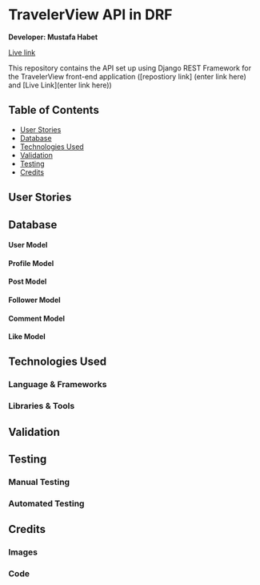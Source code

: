 # TravelerView API in DRF

**Developer: Mustafa Habet**

[Live link](https://traveler-view-90e3792ff7f0.herokuapp.com/)

This repository contains the API set up using Django REST Framework for the TravelerView front-end application ([repostiory link]
(enter link here) and [Live Link](enter link here))

## Table of Contents
- [User Stories](#user-stories)
- [Database](#database)
- [Technologies Used](#technologies-used)
- [Validation](#validation)
- [Testing](#testing)
- [Credits](#credits)

## User Stories

## Database

#### User Model

#### Profile Model

#### Post Model

#### Follower Model

#### Comment Model

#### Like Model

## Technologies Used

### Language & Frameworks

### Libraries & Tools

## Validation

## Testing

### Manual Testing

### Automated Testing

## Credits

### Images

### Code